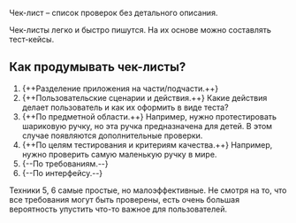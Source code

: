 Чек-лист – список проверок без детального описания.

Чек-листы легко и быстро пишутся. На их основе можно составлять тест-кейсы.

## Как продумывать чек-листы?

1. {++Разделение приложения на части/подчасти.++}
2. {++Пользовательские сценарии и действия.++}
   Какие действия делает пользователь и как их оформить в виде теста?
3. {++По предметной области.++}
   Например, нужно протестировать шариковую ручку, но эта ручка предназначена для детей. В этом случае появляются дополнительные проверки.
4. {++По целям тестирования и критериям качества.++}
   Например, нужно проверить самую маленькую ручку в мире.
5. {--По требованиям.--}
6. {--По интерфейсу.--}

Техники 5, 6 самые простые, но малоэффективные. Не смотря на то, что все требования могут быть проверены, есть очень большая вероятность упустить что-то важное для пользователей.